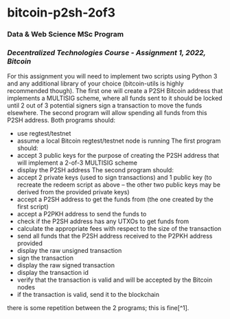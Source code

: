 # bitcoin-p2sh-2of3

### **Data & Web Science MSc Program**
### *Decentralized Technologies Course - Assignment 1, 2022, Bitcoin*

For this assignment you will need to implement two scripts using Python 3 and any
additional library of your choice (bitcoin-utils is highly recommended though).
The first one will create a P2SH Bitcoin address that implements a MULTISIG scheme,
where all funds sent to it should be locked until 2 out of 3 potential signers sign a
transaction to move the funds elsewhere.
The second program will allow spending all funds from this P2SH address.
Both programs should:
* use regtest/testnet
* assume a local Bitcoin regtest/testnet node is running
The first program should:
* accept 3 public keys for the purpose of creating the P2SH address that will
implement a 2-of-3 MULTISIG scheme
* display the P2SH address
The second program should:
* accept 2 private keys (used to sign transactions) and 1 public key (to recreate the
redeem script as above – the other two public keys may be derived from the
provided private keys)
* accept a P2SH address to get the funds from (the one created by the first script)
* accept a P2PKH address to send the funds to
* check if the P2SH address has any UTXOs to get funds from
* calculate the appropriate fees with respect to the size of the transaction
* send all funds that the P2SH address received to the P2PKH address provided
* display the raw unsigned transaction
* sign the transaction
* display the raw signed transaction
* display the transaction id
* verify that the transaction is valid and will be accepted by the Bitcoin nodes
* if the transaction is valid, send it to the blockchain

there is some repetition between the 2 programs; this is fine[^1].
[^2]:you may test your scripts by sending some funds to the P2SH address you created
[^3]:you may query the local Bitcoin testnet/regtest node using the JSON-RPC interface
